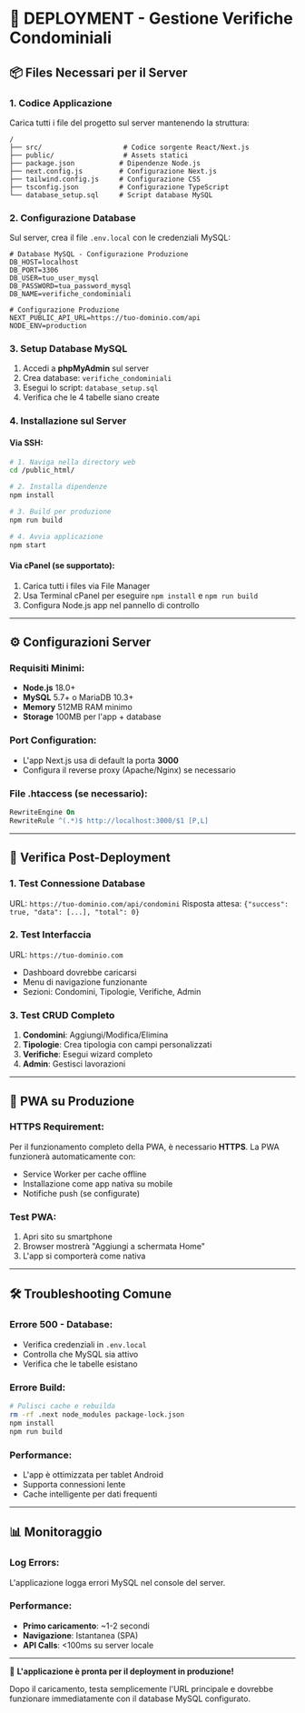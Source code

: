 # 🚀 DEPLOYMENT - Gestione Verifiche Condominiali

## 📦 Files Necessari per il Server

### **1. Codice Applicazione**
Carica tutti i file del progetto sul server mantenendo la struttura:

```
/
├── src/                    # Codice sorgente React/Next.js
├── public/                 # Assets statici
├── package.json           # Dipendenze Node.js
├── next.config.js         # Configurazione Next.js
├── tailwind.config.js     # Configurazione CSS
├── tsconfig.json          # Configurazione TypeScript
└── database_setup.sql     # Script database MySQL
```

### **2. Configurazione Database**
Sul server, crea il file `.env.local` con le credenziali MySQL:

```env
# Database MySQL - Configurazione Produzione
DB_HOST=localhost
DB_PORT=3306
DB_USER=tuo_user_mysql
DB_PASSWORD=tua_password_mysql  
DB_NAME=verifiche_condominiali

# Configurazione Produzione
NEXT_PUBLIC_API_URL=https://tuo-dominio.com/api
NODE_ENV=production
```

### **3. Setup Database MySQL**
1. Accedi a **phpMyAdmin** sul server
2. Crea database: `verifiche_condominiali`
3. Esegui lo script: `database_setup.sql`
4. Verifica che le 4 tabelle siano create

### **4. Installazione sul Server**

#### **Via SSH:**
```bash
# 1. Naviga nella directory web
cd /public_html/

# 2. Installa dipendenze
npm install

# 3. Build per produzione
npm run build

# 4. Avvia applicazione
npm start
```

#### **Via cPanel (se supportato):**
1. Carica tutti i files via File Manager
2. Usa Terminal cPanel per eseguire `npm install` e `npm run build`
3. Configura Node.js app nel pannello di controllo

---

## ⚙️ **Configurazioni Server**

### **Requisiti Minimi:**
- **Node.js** 18.0+ 
- **MySQL** 5.7+ o MariaDB 10.3+
- **Memory** 512MB RAM minimo
- **Storage** 100MB per l'app + database

### **Port Configuration:**
- L'app Next.js usa di default la porta **3000**
- Configura il reverse proxy (Apache/Nginx) se necessario

### **File .htaccess (se necessario):**
```apache
RewriteEngine On
RewriteRule ^(.*)$ http://localhost:3000/$1 [P,L]
```

---

## 🔧 **Verifica Post-Deployment**

### **1. Test Connessione Database**
URL: `https://tuo-dominio.com/api/condomini`
Risposta attesa: `{"success": true, "data": [...], "total": 0}`

### **2. Test Interfaccia**
URL: `https://tuo-dominio.com`
- Dashboard dovrebbe caricarsi
- Menu di navigazione funzionante
- Sezioni: Condomini, Tipologie, Verifiche, Admin

### **3. Test CRUD Completo**
1. **Condomini**: Aggiungi/Modifica/Elimina
2. **Tipologie**: Crea tipologia con campi personalizzati
3. **Verifiche**: Esegui wizard completo
4. **Admin**: Gestisci lavorazioni

---

## 📱 **PWA su Produzione**

### **HTTPS Requirement:**
Per il funzionamento completo della PWA, è necessario **HTTPS**. 
La PWA funzionerà automaticamente con:
- Service Worker per cache offline
- Installazione come app nativa su mobile
- Notifiche push (se configurate)

### **Test PWA:**
1. Apri sito su smartphone
2. Browser mostrerà "Aggiungi a schermata Home"
3. L'app si comporterà come nativa

---

## 🛠 **Troubleshooting Comune**

### **Errore 500 - Database:**
- Verifica credenziali in `.env.local`
- Controlla che MySQL sia attivo
- Verifica che le tabelle esistano

### **Errore Build:**
```bash
# Pulisci cache e rebuilda
rm -rf .next node_modules package-lock.json
npm install
npm run build
```

### **Performance:**
- L'app è ottimizzata per tablet Android
- Supporta connessioni lente
- Cache intelligente per dati frequenti

---

## 📊 **Monitoraggio**

### **Log Errors:**
L'applicazione logga errori MySQL nel console del server.

### **Performance:**
- **Primo caricamento**: ~1-2 secondi
- **Navigazione**: Istantanea (SPA)
- **API Calls**: <100ms su server locale

---

🎯 **L'applicazione è pronta per il deployment in produzione!**

Dopo il caricamento, testa semplicemente l'URL principale e dovrebbe funzionare immediatamente con il database MySQL configurato.
